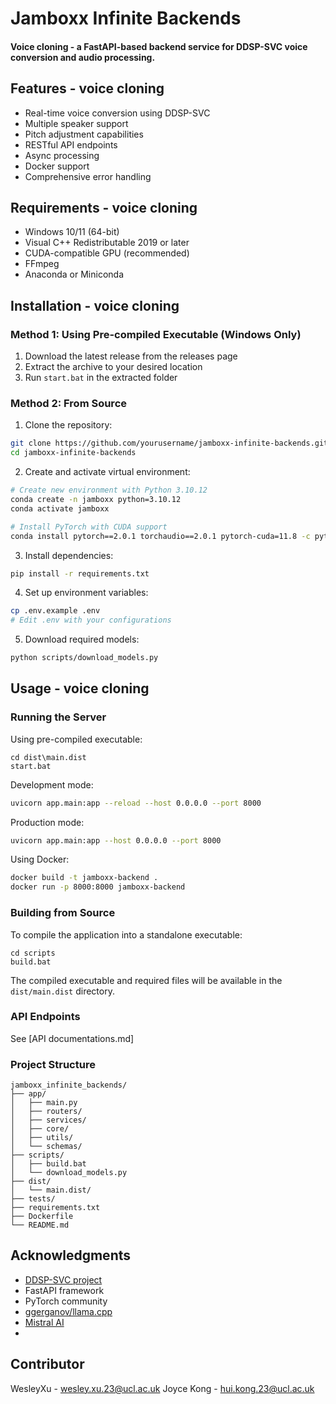 ﻿# Jamboxx Infinite Backends

#### Voice cloning - a FastAPI-based backend service for DDSP-SVC voice conversion and audio processing.

## Features - voice cloning

- Real-time voice conversion using DDSP-SVC
- Multiple speaker support
- Pitch adjustment capabilities
- RESTful API endpoints
- Async processing
- Docker support
- Comprehensive error handling

## Requirements - voice cloning 

- Windows 10/11 (64-bit)
- Visual C++ Redistributable 2019 or later
- CUDA-compatible GPU (recommended)
- FFmpeg
- Anaconda or Miniconda

## Installation - voice cloning

### Method 1: Using Pre-compiled Executable (Windows Only)

1. Download the latest release from the releases page
2. Extract the archive to your desired location
3. Run `start.bat` in the extracted folder

### Method 2: From Source

1. Clone the repository:
```bash
git clone https://github.com/yourusername/jamboxx-infinite-backends.git
cd jamboxx-infinite-backends
```

2. Create and activate virtual environment:
```bash
# Create new environment with Python 3.10.12
conda create -n jamboxx python=3.10.12
conda activate jamboxx

# Install PyTorch with CUDA support
conda install pytorch==2.0.1 torchaudio==2.0.1 pytorch-cuda=11.8 -c pytorch -c nvidia
```

3. Install dependencies:
```bash
pip install -r requirements.txt
```

4. Set up environment variables:
```bash
cp .env.example .env
# Edit .env with your configurations
```

5. Download required models:
```bash
python scripts/download_models.py
```

## Usage - voice cloning

### Running the Server

Using pre-compiled executable:
```batch
cd dist\main.dist
start.bat
```

Development mode:
```bash
uvicorn app.main:app --reload --host 0.0.0.0 --port 8000
```

Production mode:
```bash
uvicorn app.main:app --host 0.0.0.0 --port 8000
```

Using Docker:
```bash
docker build -t jamboxx-backend .
docker run -p 8000:8000 jamboxx-backend
```

### Building from Source

To compile the application into a standalone executable:

```batch
cd scripts
build.bat
```

The compiled executable and required files will be available in the `dist/main.dist` directory.

### API Endpoints
See [API documentations.md]

### Project Structure
```
jamboxx_infinite_backends/
├── app/
│   ├── main.py
│   ├── routers/
│   ├── services/
│   ├── core/
│   ├── utils/
│   └── schemas/
├── scripts/
│   ├── build.bat
│   └── download_models.py
├── dist/
│   └── main.dist/
├── tests/
├── requirements.txt
├── Dockerfile
└── README.md
```

## Acknowledgments

- [DDSP-SVC project](https://github.com/magenta/ddsp)
- FastAPI framework
- PyTorch community
- [ggerganov/llama.cpp](https://github.com/ggerganov/llama.cpp) 
- [Mistral AI](https://mistral.ai/)
- 
## Contributor
WesleyXu - wesley.xu.23@ucl.ac.uk
Joyce Kong - hui.kong.23@ucl.ac.uk
